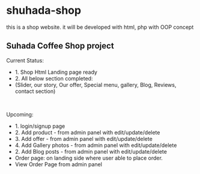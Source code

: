 # shuhada-shop
this is a shop website. it will be developed with html, php with OOP concept
<h2>Suhada Coffee Shop project</h2>
<p>Current Status: </p>
<ul>
  <li>1. Shop Html Landing page ready</li>
  <li>2. All below section completed:</li>
  <li>(Slider, our story, Our offer, Special menu, gallery, Blog, Reviews, contact section) </li>
</ul> <br>

<p>Upcoming:  </p>
<ul>
  <li>1. login/signup page</li>
  <li>2. Add product - from admin panel with edit/update/delete</li>
  <li>3. Add offer - from admin panel with edit/update/delete</li>
  <li>4. Add Gallery photos - from admin panel with edit/update/delete</li>
  <li>2. Add Blog posts - from admin panel with edit/update/delete</li>
  
  <li>Order page: on landing side where user able to place order.  </li>
  <li>View Order Page from admin panel  </li>
</ul> <br>
